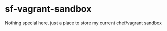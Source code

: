 sf-vagrant-sandbox
==================

Nothing special here, just a place to store my current chef/vagrant sandbox
